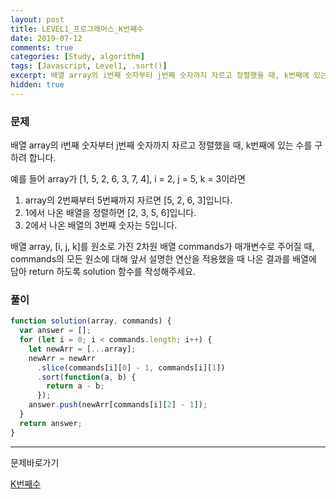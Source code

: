 ```yaml
---
layout: post
title: LEVEL1_프로그래머스_K번째수
date: 2019-07-12
comments: true
categories: [Study, algorithm]
tags: [Javascript, Level1, .sort()]
excerpt: 배열 array의 i번째 숫자부터 j번째 숫자까지 자르고 정렬했을 때, k번째에 있는 수를 구하려 합니다. 예를 들어 array가 [1, 5, 2, 6, 3, 7, 4], i = 2, j = 5, k = 3이라면
hidden: true
---
```


### 문제

배열 array의 i번째 숫자부터 j번째 숫자까지 자르고 정렬했을 때, k번째에 있는 수를 구하려 합니다.

예를 들어 array가 [1, 5, 2, 6, 3, 7, 4], i = 2, j = 5, k = 3이라면

1. array의 2번째부터 5번째까지 자르면 [5, 2, 6, 3]입니다.
2. 1에서 나온 배열을 정렬하면 [2, 3, 5, 6]입니다.
3. 2에서 나온 배열의 3번째 숫자는 5입니다.

배열 array, [i, j, k]를 원소로 가진 2차원 배열 commands가 매개변수로 주어질 때, commands의 모든 원소에 대해 앞서 설명한 연산을 적용했을 때 나온 결과를 배열에 담아 return 하도록 solution 함수를 작성해주세요.

### 풀이

```javascript
function solution(array, commands) {
  var answer = [];
  for (let i = 0; i < commands.length; i++) {
    let newArr = [...array];
    newArr = newArr
      .slice(commands[i][0] - 1, commands[i][1])
      .sort(function(a, b) {
        return a - b;
      });
    answer.push(newArr[commands[i][2] - 1]);
  }
  return answer;
}
```

---

<span class="reference">문제바로가기</span>

[K번째수](https://programmers.co.kr/learn/courses/30/lessons/42748)
